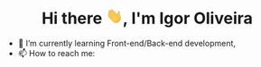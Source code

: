 
<h1 align="center">Hi there <img src="https://raw.githubusercontent.com/ABSphreak/ABSphreak/master/gifs/Hi.gif" width="30px">, I'm Igor Oliveira</h1>

- 🌱 I’m currently learning Front-end/Back-end development,
- 📫 How to reach me: 
